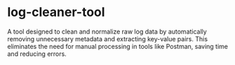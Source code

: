 # log-cleaner-tool
A tool designed to clean and normalize raw log data by automatically removing unnecessary metadata and extracting key-value pairs. This eliminates the need for manual processing in tools like Postman, saving time and reducing errors.
